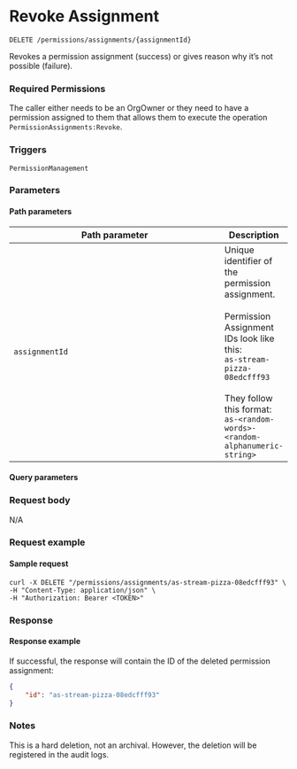 # Revoke Assignment

`DELETE /permissions/assignments/{assignmentId}`

Revokes a permission assignment (success) or gives reason why it’s not possible (failure).

### Required Permissions <a href="#scopes" id="scopes"></a>

The caller either needs to be an OrgOwner or they need to have a permission assigned to them that allows them to execute the operation `PermissionAssignments:Revoke`.

### Triggers <a href="#triggers.1" id="triggers.1"></a>

`PermissionManagement`

### Parameters <a href="#parameters.1" id="parameters.1"></a>

#### Path parameters <a href="#path-parameters" id="path-parameters"></a>

<table><thead><tr><th width="424">Path parameter</th><th>Description</th></tr></thead><tbody><tr><td><code>assignmentId</code></td><td>Unique identifier of the permission assignment.<br><br>Permission Assignment IDs look like this:<br><code>as-stream-pizza-08edcfff93</code><br><br>They follow this format:<br><code>as-&#x3C;random-words>-&#x3C;random-alphanumeric-string></code></td></tr></tbody></table>

#### Query parameters <a href="#query-parameters" id="query-parameters"></a>

### Request body <a href="#request-body" id="request-body"></a>

N/A

### Request example <a href="#request-example.1" id="request-example.1"></a>

#### Sample request <a href="#sample-request" id="sample-request"></a>

```shell
curl -X DELETE "/permissions/assignments/as-stream-pizza-08edcfff93" \
-H "Content-Type: application/json" \
-H "Authorization: Bearer <TOKEN>" 
```

### Response <a href="#response" id="response"></a>

#### Response example <a href="#response-example" id="response-example"></a>

If successful, the response will contain the ID of the deleted permission assignment:

```json
{
    "id": "as-stream-pizza-08edcfff93"
}
```

### Notes <a href="#notes" id="notes"></a>

This is a hard deletion, not an archival. However, the deletion will be registered in the audit logs.
